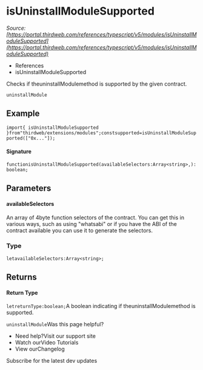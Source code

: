 # isUninstallModuleSupported

*Source: [https://portal.thirdweb.com/references/typescript/v5/modules/isUninstallModuleSupported](https://portal.thirdweb.com/references/typescript/v5/modules/isUninstallModuleSupported)*

* References
* isUninstallModuleSupported

Checks if theuninstallModulemethod is supported by the given contract.

`uninstallModule`
## Example

`import{ isUninstallModuleSupported }from"thirdweb/extensions/modules";constsupported=isUninstallModuleSupported(["0x..."]);`
#### Signature

`functionisUninstallModuleSupported(availableSelectors:Array<string>,):boolean;`
## Parameters

#### availableSelectors

An array of 4byte function selectors of the contract. You can get this in various ways, such as using "whatsabi" or if you have the ABI of the contract available you can use it to generate the selectors.

### Type

`letavailableSelectors:Array<string>;`
## Returns

#### Return Type

`letreturnType:boolean;`A boolean indicating if theuninstallModulemethod is supported.

`uninstallModule`Was this page helpful?

* Need help?Visit our support site
* Watch ourVideo Tutorials
* View ourChangelog

Subscribe for the latest dev updates

